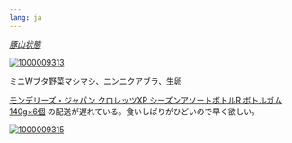 ```yaml
---
lang: ja
---
```


[*豚山状態*](https://maps.app.goo.gl/fgr6eGUWAjXtMCac8)

[![1000009313](https://github.com/user-attachments/assets/4987eda1-0486-4538-929f-69bd43a38114)](https://maps.app.goo.gl/fgr6eGUWAjXtMCac8)

ミニWブタ野菜マシマシ、ニンニクアブラ、生卵

[モンデリーズ・ジャパン クロレッツXP シーズンアソートボトルR ボトルガム 140g×6個](https://amzn.asia/d/drFBKQL) の配送が遅れている。食いしばりがひどいので早く欲しい。

[![1000009315](https://github.com/user-attachments/assets/e69da51f-f3e6-4927-98d0-f232986a375d)](https://amzn.asia/d/drFBKQL)
